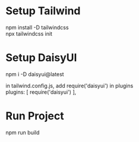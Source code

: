 # Setup Tailwind
npm install -D tailwindcss <br />
npx tailwindcss init

# Setup DaisyUI
npm i -D daisyui@latest

in tailwind.config.js, add require('daisyui') in plugins <br />
  plugins: [
    require('daisyui')
  ],


# Run Project
npm run build

